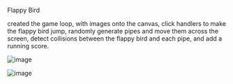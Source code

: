 Flappy Bird

created the game loop, with images onto the canvas, click handlers to make the flappy bird jump, randomly generate pipes and move them across the screen, detect collisions between the flappy bird and each pipe, and add a running score.

![image](https://github.com/user-attachments/assets/0ee9a5ee-5a40-4cf2-a11c-cf16d0fb27d3)

![image](https://github.com/user-attachments/assets/e76a8a17-b171-4b74-a89c-67e44fb3947c)

